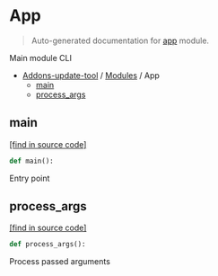 # App

> Auto-generated documentation for [app](https://github.com/alchem1ster/AddOns-Update-Tool/blob/main/app.py) module.

Main module CLI

- [Addons-update-tool](README.md#addons-update-tool) / [Modules](MODULES.md#addons-update-tool-modules) / App
    - [main](#main)
    - [process_args](#process_args)

## main

[[find in source code]](https://github.com/alchem1ster/AddOns-Update-Tool/blob/main/app.py#L83)

```python
def main():
```

Entry point

## process_args

[[find in source code]](https://github.com/alchem1ster/AddOns-Update-Tool/blob/main/app.py#L47)

```python
def process_args():
```

Process passed arguments
